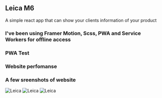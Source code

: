 ## Leica M6

A simple react app that can show your clients information of your product

### I've been using Framer Motion, Scss, PWA and Service Workers for offline access

### PWA Test

### Website perfomanse

### A few sreenshots of website

![Leica][pic1]
![Leica][pic2]
![Leica][pic3]

[pic1]: https://ibb.co/s9PLKnh "Leica"
[pic2]: https://ibb.co/f0BRYDL "Leica"
[pic3]: https://ibb.co/s5Sg0PH "Leica"

